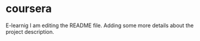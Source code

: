 # coursera
E-learnig
I am editing the README file. Adding some more details about the project description.
